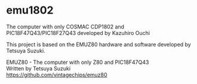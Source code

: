 # emu1802
The computer with only COSMAC CDP1802 and PIC18F47Q43/PIC18F27Q43
developed by Kazuhiro Ouchi

This project is based on the EMUZ80 hardware and software developed by Tetsuya Suzuki.

EMUZ80 - The computer with only Z80 and PIC18F47Q43  
  Written by Tetsuya Suzuki  
  https://github.com/vintagechips/emuz80  

